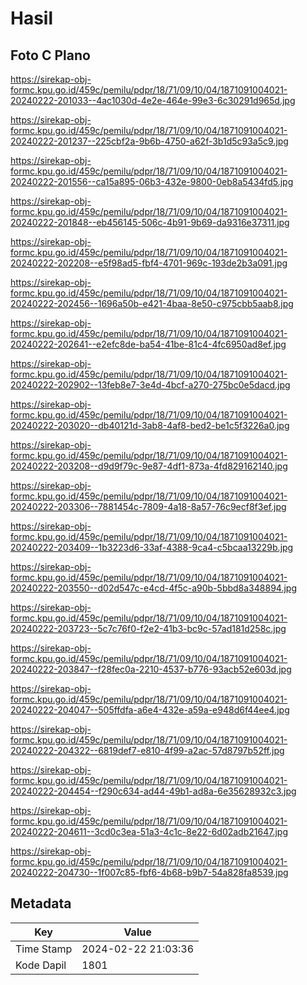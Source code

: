 # Hasil

## Foto C Plano

https://sirekap-obj-formc.kpu.go.id/459c/pemilu/pdpr/18/71/09/10/04/1871091004021-20240222-201033--4ac1030d-4e2e-464e-99e3-6c30291d965d.jpg

https://sirekap-obj-formc.kpu.go.id/459c/pemilu/pdpr/18/71/09/10/04/1871091004021-20240222-201237--225cbf2a-9b6b-4750-a62f-3b1d5c93a5c9.jpg

https://sirekap-obj-formc.kpu.go.id/459c/pemilu/pdpr/18/71/09/10/04/1871091004021-20240222-201556--ca15a895-06b3-432e-9800-0eb8a5434fd5.jpg

https://sirekap-obj-formc.kpu.go.id/459c/pemilu/pdpr/18/71/09/10/04/1871091004021-20240222-201848--eb456145-506c-4b91-9b69-da9316e37311.jpg

https://sirekap-obj-formc.kpu.go.id/459c/pemilu/pdpr/18/71/09/10/04/1871091004021-20240222-202208--e5f98ad5-fbf4-4701-969c-193de2b3a091.jpg

https://sirekap-obj-formc.kpu.go.id/459c/pemilu/pdpr/18/71/09/10/04/1871091004021-20240222-202456--1696a50b-e421-4baa-8e50-c975cbb5aab8.jpg

https://sirekap-obj-formc.kpu.go.id/459c/pemilu/pdpr/18/71/09/10/04/1871091004021-20240222-202641--e2efc8de-ba54-41be-81c4-4fc6950ad8ef.jpg

https://sirekap-obj-formc.kpu.go.id/459c/pemilu/pdpr/18/71/09/10/04/1871091004021-20240222-202902--13feb8e7-3e4d-4bcf-a270-275bc0e5dacd.jpg

https://sirekap-obj-formc.kpu.go.id/459c/pemilu/pdpr/18/71/09/10/04/1871091004021-20240222-203020--db40121d-3ab8-4af8-bed2-be1c5f3226a0.jpg

https://sirekap-obj-formc.kpu.go.id/459c/pemilu/pdpr/18/71/09/10/04/1871091004021-20240222-203208--d9d9f79c-9e87-4df1-873a-4fd829162140.jpg

https://sirekap-obj-formc.kpu.go.id/459c/pemilu/pdpr/18/71/09/10/04/1871091004021-20240222-203306--7881454c-7809-4a18-8a57-76c9ecf8f3ef.jpg

https://sirekap-obj-formc.kpu.go.id/459c/pemilu/pdpr/18/71/09/10/04/1871091004021-20240222-203409--1b3223d6-33af-4388-9ca4-c5bcaa13229b.jpg

https://sirekap-obj-formc.kpu.go.id/459c/pemilu/pdpr/18/71/09/10/04/1871091004021-20240222-203550--d02d547c-e4cd-4f5c-a90b-5bbd8a348894.jpg

https://sirekap-obj-formc.kpu.go.id/459c/pemilu/pdpr/18/71/09/10/04/1871091004021-20240222-203723--5c7c76f0-f2e2-41b3-bc9c-57ad181d258c.jpg

https://sirekap-obj-formc.kpu.go.id/459c/pemilu/pdpr/18/71/09/10/04/1871091004021-20240222-203847--f28fec0a-2210-4537-b776-93acb52e603d.jpg

https://sirekap-obj-formc.kpu.go.id/459c/pemilu/pdpr/18/71/09/10/04/1871091004021-20240222-204047--505ffdfa-a6e4-432e-a59a-e948d6f44ee4.jpg

https://sirekap-obj-formc.kpu.go.id/459c/pemilu/pdpr/18/71/09/10/04/1871091004021-20240222-204322--6819def7-e810-4f99-a2ac-57d8797b52ff.jpg

https://sirekap-obj-formc.kpu.go.id/459c/pemilu/pdpr/18/71/09/10/04/1871091004021-20240222-204454--f290c634-ad44-49b1-ad8a-6e35628932c3.jpg

https://sirekap-obj-formc.kpu.go.id/459c/pemilu/pdpr/18/71/09/10/04/1871091004021-20240222-204611--3cd0c3ea-51a3-4c1c-8e22-6d02adb21647.jpg

https://sirekap-obj-formc.kpu.go.id/459c/pemilu/pdpr/18/71/09/10/04/1871091004021-20240222-204730--1f007c85-fbf6-4b68-b9b7-54a828fa8539.jpg


## Metadata

| Key        | Value               |
| ---------- | ------------------- |
| Time Stamp | 2024-02-22 21:03:36 |
| Kode Dapil | 1801                |



